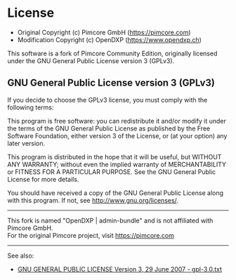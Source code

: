 # License
- Original Copyright (c) Pimcore GmbH (https://pimcore.com)
- Modification Copyright (c) OpenDXP (https://www.opendxp.ch)

This software is a fork of Pimcore Community Edition, originally licensed under the GNU General Public License version 3 (GPLv3).

## GNU General Public License version 3 (GPLv3)
If you decide to choose the GPLv3 license, you must comply with the following terms:

This program is free software: you can redistribute it and/or modify
it under the terms of the GNU General Public License as published by
the Free Software Foundation, either version 3 of the License, or
(at your option) any later version.

This program is distributed in the hope that it will be useful,
but WITHOUT ANY WARRANTY; without even the implied warranty of
MERCHANTABILITY or FITNESS FOR A PARTICULAR PURPOSE.  See the
GNU General Public License for more details.

You should have received a copy of the GNU General Public License
along with this program.  If not, see <http://www.gnu.org/licenses/>.

---

This fork is named "OpenDXP | admin-bundle" and is not affiliated with Pimcore GmbH.  
For the original Pimcore project, visit https://pimcore.com

---

See also:
- [GNU GENERAL PUBLIC LICENSE Version 3, 29 June 2007 - gpl-3.0.txt](gpl-3.0.txt)
